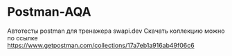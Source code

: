 # Postman-AQA
Автотесты postman для тренажера swapi.dev
Скачать коллекцию можно по ссылке https://www.getpostman.com/collections/17a7eb1a916ab49f06c6
